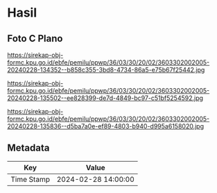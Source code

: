 # Hasil

## Foto C Plano

https://sirekap-obj-formc.kpu.go.id/ebfe/pemilu/ppwp/36/03/30/20/02/3603302002005-20240228-134352--b858c355-3bd8-4734-86a5-e75b67f25442.jpg

https://sirekap-obj-formc.kpu.go.id/ebfe/pemilu/ppwp/36/03/30/20/02/3603302002005-20240228-135502--ee828399-de7d-4849-bc97-c51bf5254592.jpg

https://sirekap-obj-formc.kpu.go.id/ebfe/pemilu/ppwp/36/03/30/20/02/3603302002005-20240228-135836--d5ba7a0e-ef89-4803-b940-d995a6158020.jpg


## Metadata

| Key        | Value               |
| ---------- | ------------------- |
| Time Stamp | 2024-02-28 14:00:00 |



